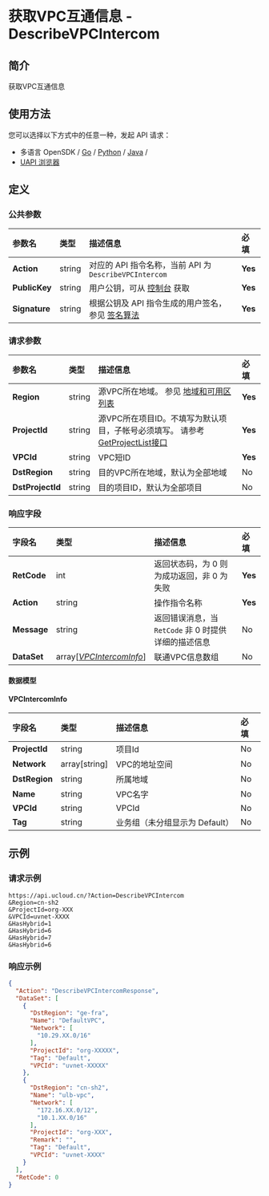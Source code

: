 # 获取VPC互通信息 - DescribeVPCIntercom

## 简介

获取VPC互通信息






## 使用方法

您可以选择以下方式中的任意一种，发起 API 请求：
- 多语言 OpenSDK / [Go](https://github.com/ucloud/ucloud-sdk-go) / [Python](https://github.com/ucloud/ucloud-sdk-python3) / [Java](https://github.com/ucloud/ucloud-sdk-java) /
- [UAPI 浏览器](https://console.ucloud.cn/uapi/detail?id=DescribeVPCIntercom)


## 定义

### 公共参数

| 参数名 | 类型 | 描述信息 | 必填 |
|:---|:---|:---|:---|
| **Action**     | string  | 对应的 API 指令名称，当前 API 为 `DescribeVPCIntercom`                        | **Yes** |
| **PublicKey**  | string  | 用户公钥，可从 [控制台](https://console.ucloud.cn/uapi/apikey) 获取                                             | **Yes** |
| **Signature**  | string  | 根据公钥及 API 指令生成的用户签名，参见 [签名算法](api/summary/signature.md)  | **Yes** |

### 请求参数

| 参数名 | 类型 | 描述信息 | 必填 |
|:---|:---|:---|:---|
| **Region** | string | 源VPC所在地域。 参见 [地域和可用区列表](api/summary/regionlist) |**Yes**|
| **ProjectId** | string | 源VPC所在项目ID。不填写为默认项目，子帐号必须填写。 请参考[GetProjectList接口](api/summary/get_project_list) |**Yes**|
| **VPCId** | string | VPC短ID |**Yes**|
| **DstRegion** | string | 目的VPC所在地域，默认为全部地域 |No|
| **DstProjectId** | string | 目的项目ID，默认为全部项目 |No|

### 响应字段

| 字段名 | 类型 | 描述信息 | 必填 |
|:---|:---|:---|:---|
| **RetCode** | int | 返回状态码，为 0 则为成功返回，非 0 为失败 |**Yes**|
| **Action** | string | 操作指令名称 |**Yes**|
| **Message** | string | 返回错误消息，当 `RetCode` 非 0 时提供详细的描述信息 |No|
| **DataSet** | array[[*VPCIntercomInfo*](#VPCIntercomInfo)] | 联通VPC信息数组 |No|

#### 数据模型


#### VPCIntercomInfo

| 字段名 | 类型 | 描述信息 | 必填 |
|:---|:---|:---|:---|
| **ProjectId** | string | 项目Id |No|
| **Network** | array[string] | VPC的地址空间<br /> |No|
| **DstRegion** | string | 所属地域 |No|
| **Name** | string | VPC名字 |No|
| **VPCId** | string | VPCId |No|
| **Tag** | string | 业务组（未分组显示为 Default） |No|

## 示例

### 请求示例
    
```
https://api.ucloud.cn/?Action=DescribeVPCIntercom
&Region=cn-sh2
&ProjectId=org-XXX
&VPCId=uvnet-XXXX
&HasHybrid=1
&HasHybrid=6
&HasHybrid=7
&HasHybrid=6
```

### 响应示例
    
```json
{
  "Action": "DescribeVPCIntercomResponse",
  "DataSet": [
    {
      "DstRegion": "ge-fra",
      "Name": "DefaultVPC",
      "Network": [
        "10.29.XX.0/16"
      ],
      "ProjectId": "org-XXXXX",
      "Tag": "Default",
      "VPCId": "uvnet-XXXXX"
    },
    {
      "DstRegion": "cn-sh2",
      "Name": "ulb-vpc",
      "Network": [
        "172.16.XX.0/12",
        "10.1.XX.0/16"
      ],
      "ProjectId": "org-XXX",
      "Remark": "",
      "Tag": "Default",
      "VPCId": "uvnet-XXXX"
    }
  ],
  "RetCode": 0
}
```






